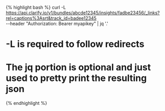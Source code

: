 {% highlight bash %}
curl -L https://api.clarify.io/v1/bundles/abcde12345/insights/fadbe23456/_links?rel=captions%3Asrt&track_id=badee12345 \
    --header "Authorization: Bearer myapikey"  | jq '.'
# -L is required to follow redirects
# The jq portion is optional and just used to pretty print the resulting json
{% endhighlight %}